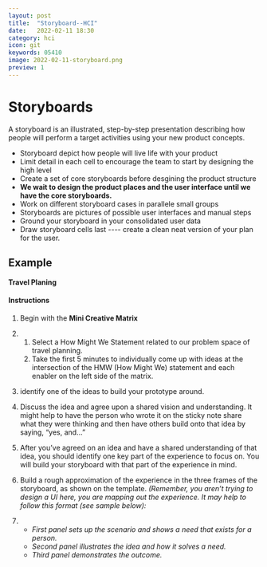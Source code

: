 ```yaml
---
layout: post
title:  "Storyboard--HCI"
date:   2022-02-11 18:30
category: hci
icon: git
keywords: 05410
image: 2022-02-11-storyboard.png
preview: 1
---
```


# Storyboards

A storyboard is an illustrated, step-by-step presentation describing how people will perform a target activities using your new product concepts.

- Storyboard depict how people will live life with your product
- Limit detail in each cell to encourage the team to start by designing the high level
- Create a set of core storyboards before desgining the product structure
- **We wait to design the product places and the user interface until we have the core storyboards.**
- Work on different storyboard cases in parallele small groups
- Storyboards are pictures of possible user interfaces and manual steps
- Ground your storyboard in your consolidated user data
- Draw storyboard cells last ---- create a clean neat version of your plan for the user.



## Example

**Travel Planing**

#### Instructions

1. Begin with the **Mini Creative Matrix**

2. 1. Select a How Might We Statement related to our problem space of travel planning.
   2. Take the first 5 minutes to individually come up with ideas at the intersection of the HMW (How Might We) statement and each enabler on the left side of the matrix.

3.  identify one of the ideas to build your prototype around.

4. Discuss the idea and agree upon a shared vision and understanding. It might help to have the person who wrote it on the sticky note share what they were thinking and then have others build onto that idea by saying, “yes, and...”

5. After you’ve agreed on an idea and have a shared understanding of that idea, you should identify one key part of the experience to focus on. You will build your storyboard with that part of the experience in mind.

6. Build a rough approximation of the experience in the three frames of the storyboard, as shown on the template. *(Remember, you aren’t trying to design a UI here, you are mapping out the experience. It may help to follow this format (see sample below):*

7. - *First panel sets up the scenario and shows a need that exists for a person.*
   - *Second panel illustrates the idea and how it solves a need.*
   - *Third panel demonstrates the outcome.*

   